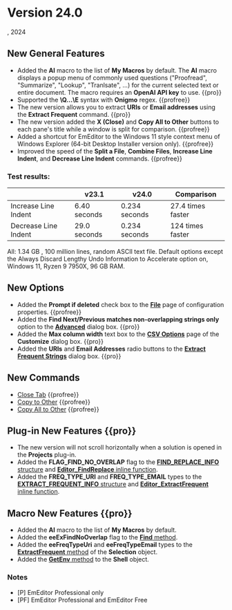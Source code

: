 # Version 24.0

, 2024

## New General Features

- Added the **AI** macro to the list of **My Macros** by default. The **AI** macro displays a popup menu of commonly used questions ("Proofread", "Summarize", "Lookup", "Tranlsate", ...) for the current selected text or entire document. The macro requires an **OpenAI API key** to use. {{pro}}
- Supported the **\\Q...\\E** syntax with **Onigmo** regex. {{profree}}
- The new version allows you to extract **URIs** or **Email addresses** using the **Extract Frequent** command. {{pro}}
- The new version added the **X (Close)** and **Copy All to Other** buttons to each pane's title while a window is split for comparison. {{profree}}
- Added a shortcut for EmEditor to the Windows 11 style context menu of Windows Explorer (64-bit Desktop Installer version only). {{profree}}
- Improved the speed of the **Split a File**, **Combine Files**, **Increase Line Indent**, and **Decrease Line Indent** commands. {{profree}}

### Test results:

|  | v23.1 | v24.0 | Comparison |
| --- | --- | --- | --- |
| Increase Line Indent | 6.40 seconds | 0.234 seconds | 27.4 times faster |
| Decrease Line Indent | 29.0 seconds | 0.234 seconds | 124 times faster |

All: 1.34 GB , 100 million lines, random ASCII text file. Default options except the Always Discard Lengthy Undo Information to Accelerate option on, Windows 11, Ryzen 9 7950X, 96 GB RAM.

## New Options

- Added the **Prompt if deleted** check box to the **[File](../dlg/properties/file/index)** page of configuration properties. {{profree}}
- Added the **Find Next/Previous matches non-overlapping strings only** option to the **[Advanced](../dlg/advanced/index)** dialog box. {{pro}}
- Added the **Max column width** text box to the **[CSV Options](../dlg/customize/csv_options/index)** page of the **Customize** dialog box. {{pro}}
- Added the **URIs** and **Email Addresses** radio buttons to the **[Extract Frequent Strings](../dlg/extract_frequent/index)** dialog box. {{pro}}

## New Commands

- [Close Tab](../cmd/file/close_tab) {{profree}}
- [Copy to Other](../cmd/diff/copy_to_other) {{profree}}
- [Copy All to Other](../cmd/diff/copy_all_to_other) {{profree}}

## Plug-in New Features {{pro}}

- The new version will not scroll horizontally when a solution is opened in the **Projects** plug-in.
- Added the **FLAG_FIND_NO_OVERLAP** flag to the [**FIND_REPLACE_INFO** structure](../plugin/structure/find_replace_info) and [**Editor_FindReplace** inline function](../plugin/macro/editor_findreplace).
- Added the **FREQ_TYPE_URI** and **FREQ_TYPE_EMAIL** types to the [**EXTRACT_FREQUENT_INFO** structure](../plugin/structure/extract_frequent_info) and [**Editor_ExtractFrequent** inline function](../plugin/macro/editor_extractfrequent).

## Macro New Features {{pro}}

- Added the **AI** macro to the list of **My Macros** by default.
- Added the **eeExFindNoOverlap** flag to the [**Find** method](../macro/selection/selection_find).
- Added the **eeFreqTypeUri** and **eeFreqTypeEmail** types to the [**ExtractFrequent** method](../macro/selection/extract_frequent) of the **Selection** object.
- Added the [**GetEnv** method](../macro/shell/get_env) to the **Shell** object.

### Notes

- \[P\] EmEditor Professional only
- \[PF\] EmEditor Professional and EmEditor Free
